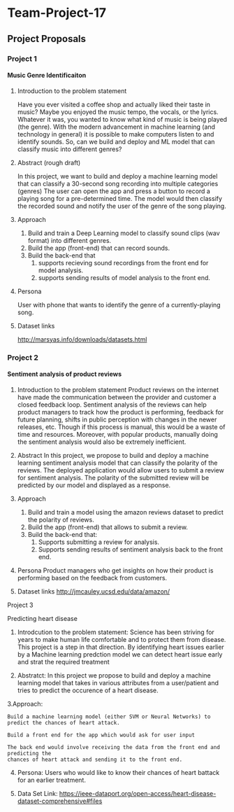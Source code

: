 # Team-Project-17

## Project Proposals

### Project 1
#### Music Genre Identificaiton

1. Introduction to the problem statement

    Have you ever visited a coffee shop and actually liked their taste in music? Maybe you enjoyed the music tempo, the vocals, or the lyrics. Whatever it was, you wanted to know what kind of music is being played (the genre). With the modern advancement in machine learning (and technology in general) it is possible to make computers listen to and identify sounds. So, can we build and deploy and ML model that can classify music into different genres?

2. Abstract (rough draft)

    In this project, we want to build and deploy a machine learning model that can classify a 30-second song recording into multiple categories (genres)
    The user can open the app and press a button to record a playing song for a pre-determined time. The model would then classify the recorded sound and notify the user of the genre of the song playing.


3. Approach
      1. Build and train a Deep Learning model to classify sound clips (wav format) into different genres.
      2. Build the app (front-end) that can record sounds.
      3. Build the back-end that 
          1. supports recieving sound recordings from the front end for model analysis.
          2. supports sending results of model analysis to the front end.
    
4. Persona

    User with phone that wants to identify the genre of a currently-playing song.

5. Dataset links

    http://marsyas.info/downloads/datasets.html


### Project 2
#### Sentiment analysis of product reviews


 1. Introduction to the problem statement
 Product reviews on the internet have made the communication between the provider and customer a closed feedback loop. Sentiment analysis of the reviews can help product managers to track how the product is performing, feedback for future planning, shifts in public perception with changes in the newer releases, etc. Though if this process is manual, this would be a waste of time and resources. Moreover, with popular products, manually doing the sentiment analysis would also be extremely inefficient.
 
 2. Abstract
 In this project, we propose to build and deploy a machine learning sentiment analysis model that can classify the polarity of the reviews. The deployed application would allow users to submit a review for sentiment analysis. The polarity of the submitted review will be predicted by our model and displayed as a response.
 
 3. Approach
      1. Build and train a model using the amazon reviews dataset to predict the polarity of reviews.
      2. Build the app (front-end) that allows to submit a review.
      3. Build the back-end that:
          1. Supports submitting a review for analysis.
          2. Supports sending results of sentiment analysis back to the front end.
 
 4. Persona
 Product managers who get insights on how their product is performing based on the feedback from customers.
 
 5. Dataset links
 http://jmcauley.ucsd.edu/data/amazon/
 
 
 Project 3
 
 Predicting heart disease 
 
 1. Introdcution to the problem statement:
   Science has been striving for years to make human life comfortable and to protect them from disease. This project is a step in that direction. By identifying
  heart issues earlier by a Machine learning predction model we can detect heart issue early and strat the required treatment
  
  2. Abstratct:
    In this project we propose to build and deploy a machine learning model that takes in various attributes from a user/patient and tries to predict the 
  occurence of a heart disease.
  
  3.Approach:
    
    Build a machine learning model (either SVM or Neural Networks) to predict the chances of heart attack.
    
    Build a front end for the app which would ask for user input
    
    The back end would involve receiving the data from the front end and predicting the 
    chances of heart attack and sending it to the front end.
  
4. Persona:
    Users who would like to know their chances of heart battack for an earlier treatment.


5. Data Set Link:
   https://ieee-dataport.org/open-access/heart-disease-dataset-comprehensive#files
    
 


